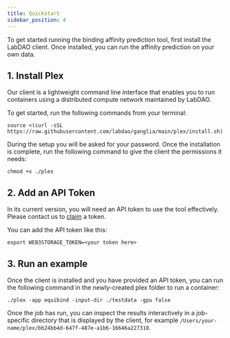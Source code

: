 ```yaml
---
title: Quickstart
sidebar_position: 4
---
```


To get started running the binding affinity prediction tool, first install the LabDAO client. Once installed, you can run the affinity prediction on your own data. 

## 1. Install Plex
Our client is a lightweight command line interface that enables you to run containers  using a distributed compute network maintained by LabDAO.

To get started, run the following commands from your terminal: 
```
source <(curl -sSL https://raw.githubusercontent.com/labdao/ganglia/main/plex/install.sh)
```

During the setup you will be asked for your password. Once the installation is complete, run the following command to give the client the permissions it needs:

```
chmod +x ./plex
```

## 2. Add an API Token
In its current version, you will need an API token to use the tool effectively. Please contact us to [claim](mailto:stewards@labdao.com) a token. 

You can add the API token like this: 
```
export WEB3STORAGE_TOKEN=<your token here>
```

## 3. Run an example
Once the client is installed and you have provided an API token, you can run the following command in the newly-created plex folder to run a container:

```
./plex -app equibind -input-dir ./testdata -gpu false
```
Once the job has run, you can inspect the results interactively in a job-specific directory that is displayed by the client, for example ```/Users/your-name/plex/bb24bb4d-647f-487e-a1b6-16646a227318```.